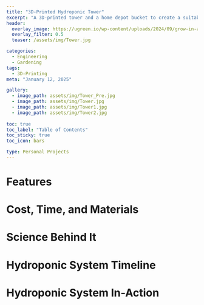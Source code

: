 ```yaml
---
title: "3D-Printed Hydroponic Tower"
excerpt: "A 3D-printed tower and a home depot bucket to create a suitable system for growing vegatables"
header:
  overlay_image: https://ugreen.io/wp-content/uploads/2024/09/grow-in-a-hydroponic-tower.jpg
  overlay_filter: 0.5
  teaser: /assets/img/Tower.jpg

categories:
  - Engineering
  - Gardening
tags:
  - 3D-Printing
meta: "January 12, 2025"

gallery:
  - image_path: assets/img/Tower_Pre.jpg
  - image_path: assets/img/Tower.jpg
  - image_path: assets/img/Tower1.jpg
  - image_path: assets/img/Tower2.jpg
  
toc: true
toc_label: "Table of Contents"
toc_sticky: true
toc_icon: bars

type: Personal Projects
---
```


# Features

# Cost, Time, and Materials

# Science Behind It

# Hydroponic System Timeline

# Hydroponic System In-Action

